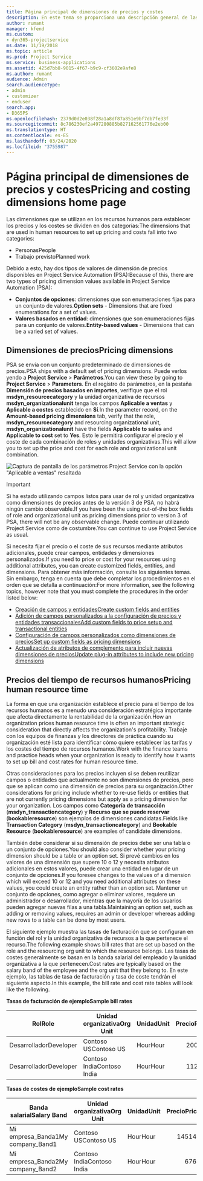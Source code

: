 ```yaml
---
title: Página principal de dimensiones de precios y costes
description: En este tema se proporciona una descripción general de las dimensiones de precios.
author: rumant
manager: kfend
ms.custom:
- dyn365-projectservice
ms.date: 11/19/2018
ms.topic: article
ms.prod: Project Service
ms.service: business-applications
ms.assetid: 425d7bb8-9015-4f67-b9c9-cf3602e9afe8
ms.author: rumant
audience: Admin
search.audienceType:
- admin
- customizer
- enduser
search.app:
- D365PS
ms.openlocfilehash: 2379d0d2e038f28a1a8df87a851e9bf7db7fe33f
ms.sourcegitcommit: 8c786230ef2a497280885b827162561776e2eb00
ms.translationtype: HT
ms.contentlocale: es-ES
ms.lasthandoff: 03/24/2020
ms.locfileid: "3755987"
---
```

# <a name="pricing-and-costing-dimensions-home-page"></a><span data-ttu-id="131a8-103">Página principal de dimensiones de precios y costes</span><span class="sxs-lookup"><span data-stu-id="131a8-103">Pricing and costing dimensions home page</span></span>

<span data-ttu-id="131a8-104">Las dimensiones que se utilizan en los recursos humanos para establecer los precios y los costes se dividen en dos categorías:</span><span class="sxs-lookup"><span data-stu-id="131a8-104">The dimensions that are used in human resources to set up pricing and costs fall into two categories:</span></span>

- <span data-ttu-id="131a8-105">Personas</span><span class="sxs-lookup"><span data-stu-id="131a8-105">People</span></span>
- <span data-ttu-id="131a8-106">Trabajo previsto</span><span class="sxs-lookup"><span data-stu-id="131a8-106">Planned work</span></span>

<span data-ttu-id="131a8-107">Debido a esto, hay dos tipos de valores de dimensión de precios disponibles en Project Service Automation (PSA):</span><span class="sxs-lookup"><span data-stu-id="131a8-107">Because of this, there are two types of pricing dimension values available in Project Service Automation (PSA):</span></span> 

- <span data-ttu-id="131a8-108">**Conjuntos de opciones**: dimensiones que son enumeraciones fijas para un conjunto de valores.</span><span class="sxs-lookup"><span data-stu-id="131a8-108">**Option sets** - Dimensions that are fixed enumerations for a set of values.</span></span>
- <span data-ttu-id="131a8-109">**Valores basados en entidad**: dimensiones que son enumeraciones fijas para un conjunto de valores.</span><span class="sxs-lookup"><span data-stu-id="131a8-109">**Entity-based values** - Dimensions that can be a varied set of values.</span></span>

## <a name="pricing-dimensions"></a><span data-ttu-id="131a8-110">Dimensiones de precios</span><span class="sxs-lookup"><span data-stu-id="131a8-110">Pricing dimensions</span></span>

<span data-ttu-id="131a8-111">PSA se envía con un conjunto predeterminado de dimensiones de precios.</span><span class="sxs-lookup"><span data-stu-id="131a8-111">PSA ships with a default set of pricing dimensions.</span></span> <span data-ttu-id="131a8-112">Puede verlos yendo a **Project Service** > **Parámetros**.</span><span class="sxs-lookup"><span data-stu-id="131a8-112">You can view these by going to **Project Service** > **Parameters**.</span></span> <span data-ttu-id="131a8-113">En el registro de parámetros, en la pestaña **Dimensión de precios basados en importes**, verifique que el rol **msdyn_resourcecategory** y la unidad organizativa de recursos **msdyn_organizationalunit** tenga los campos **Aplicable a ventas** y **Aplicable a costes** establecido en **Sí**.</span><span class="sxs-lookup"><span data-stu-id="131a8-113">In the parameter record, on the **Amount-based pricing dimensions** tab, verify that the role, **msdyn_resourcecategory** and resourcing organizational unit, **msdyn_organizationalunit** have the fields **Applicable to sales** and **Applicable to cost** set to **Yes**.</span></span> <span data-ttu-id="131a8-114">Esto le permitirá configurar el precio y el coste de cada combinación de roles y unidades organizativas.</span><span class="sxs-lookup"><span data-stu-id="131a8-114">This will allow you to set up the price and cost for each role and organizational unit combination.</span></span>

![Captura de pantalla de los parámetros Project Service con la opción "Aplicable a ventas" resaltada](media/PS-OOB-parameters.png)

> [!IMPORTANT]
> <span data-ttu-id="131a8-116">Si ha estado utilizando campos listos para usar de rol y unidad organizativa como dimensiones de precios antes de la versión 3 de PSA, no habrá ningún cambio observable.</span><span class="sxs-lookup"><span data-stu-id="131a8-116">If you have been the using out-of-the box fields of role and organizational unit as pricing dimensions prior to version 3 of PSA, there will not be any observable change.</span></span> <span data-ttu-id="131a8-117">Puede continuar utilizando Project Service como de costumbre.</span><span class="sxs-lookup"><span data-stu-id="131a8-117">You can continue to use Project Service as usual.</span></span> 

<span data-ttu-id="131a8-118">Si necesita fijar el precio o el coste de sus recursos mediante atributos adicionales, puede crear campos, entidades y dimensiones personalizados.</span><span class="sxs-lookup"><span data-stu-id="131a8-118">If you need to price or cost for your resources using additional attributes, you can create customized fields, entities, and dimensions.</span></span> <span data-ttu-id="131a8-119">Para obtener más información, consulte los siguientes temas. Sin embargo, tenga en cuenta que debe completar los procedimientos en el orden que se detalla a continuación:</span><span class="sxs-lookup"><span data-stu-id="131a8-119">For more information, see the following topics, however note that you must complete the procedures in the order listed below:</span></span>

- [<span data-ttu-id="131a8-120">Creación de campos y entidades</span><span class="sxs-lookup"><span data-stu-id="131a8-120">Create custom fields and entities</span></span>](create-custom-fields-entities.md)
- [<span data-ttu-id="131a8-121">Adición de campos personalizados a la configuración de precios y entidades transaccionales</span><span class="sxs-lookup"><span data-stu-id="131a8-121">Add custom fields to price setup and transactional entities</span></span>](field-references.md)
- [<span data-ttu-id="131a8-122">Configuración de campos personalizados como dimensiones de precios</span><span class="sxs-lookup"><span data-stu-id="131a8-122">Set up custom fields as pricing dimensions</span></span>](set-up-pricing-dimensions.md)
- [<span data-ttu-id="131a8-123">Actualización de atributos de complemento para incluir nuevas dimensiones de precios</span><span class="sxs-lookup"><span data-stu-id="131a8-123">Update plug-in attributes to include new pricing dimensions</span></span>](update-plug-in-attributes.md)

## <a name="pricing-human-resource-time"></a><span data-ttu-id="131a8-124">Precios del tiempo de recursos humanos</span><span class="sxs-lookup"><span data-stu-id="131a8-124">Pricing human resource time</span></span>
<span data-ttu-id="131a8-125">La forma en que una organización establece el precio para el tiempo de los recursos humanos es a menudo una consideración estratégica importante que afecta directamente la rentabilidad de la organización.</span><span class="sxs-lookup"><span data-stu-id="131a8-125">How an organization prices human resource time is often an important strategic consideration that directly affects the organization's profitability.</span></span> <span data-ttu-id="131a8-126">Trabaje con los equipos de finanzas y los directores de práctica cuando su organización esté lista para identificar cómo quiere establecer las tarifas y los costes del tiempo de recursos humanos.</span><span class="sxs-lookup"><span data-stu-id="131a8-126">Work with the finance teams and practice heads when your organization is ready to identify how it wants to set up bill and cost rates for human resource time.</span></span>

<span data-ttu-id="131a8-127">Otras consideraciones para los precios incluyen si se deben reutilizar campos o entidades que actualmente no son dimensiones de precios, pero que se aplican como una dimensión de precios para su organización.</span><span class="sxs-lookup"><span data-stu-id="131a8-127">Other considerations for pricing include whether to re-use fields or entities that are not currently pricing dimensions but apply as a pricing dimension for your organization.</span></span> <span data-ttu-id="131a8-128">Los campos como **Categoría de transacción** (**msdyn_transactioncategory**) y **Recurso que se puede reservar** (**bookableresource**) son ejemplos de dimensiones candidatas.</span><span class="sxs-lookup"><span data-stu-id="131a8-128">Fields like **Transaction Category** (**msdyn_transactioncategory**) and **Bookable Resource** (**bookableresource**) are examples of candidate dimensions.</span></span> 

<span data-ttu-id="131a8-129">También debe considerar si su dimensión de precios debe ser una tabla o un conjunto de opciones.</span><span class="sxs-lookup"><span data-stu-id="131a8-129">You should also consider whether your pricing dimension should be a table or an option set.</span></span> <span data-ttu-id="131a8-130">Si prevé cambios en los valores de una dimensión que supere 10 o 12 y necesita atributos adicionales en estos valores, puede crear una entidad en lugar de un conjunto de opciones.</span><span class="sxs-lookup"><span data-stu-id="131a8-130">If you foresee changes to the values of a dimension which will exceed 10 or 12 and you need additional attributes on these values, you could create an entity rather than an option set.</span></span> <span data-ttu-id="131a8-131">Mantener un conjunto de opciones, como agregar o eliminar valores, requiere un administrador o desarrollador, mientras que la mayoría de los usuarios pueden agregar nuevas filas a una tabla.</span><span class="sxs-lookup"><span data-stu-id="131a8-131">Maintaining an option set, such as adding or removing values, requires an admin or developer whereas adding new rows to a table can be done by most users.</span></span>

<span data-ttu-id="131a8-132">El siguiente ejemplo muestra las tasas de facturación que se configuran en función del rol y la unidad organizativa de recursos a la que pertenece el recurso.</span><span class="sxs-lookup"><span data-stu-id="131a8-132">The following example shows bill rates that are set up based on the role and the resourcing org unit to which the resource belongs.</span></span> <span data-ttu-id="131a8-133">Las tasas de costes generalmente se basan en la banda salarial del empleado y la unidad organizativa a la que pertenecen.</span><span class="sxs-lookup"><span data-stu-id="131a8-133">Cost rates are typically based on the salary band of the employee and the org unit that they belong to.</span></span> <span data-ttu-id="131a8-134">En este ejemplo, las tablas de tasa de facturación y tasa de coste tendrán el siguiente aspecto.</span><span class="sxs-lookup"><span data-stu-id="131a8-134">In this example, the bill rate and cost rate tables will look like the following.</span></span>

<span data-ttu-id="131a8-135">**Tasas de facturación de ejemplo**</span><span class="sxs-lookup"><span data-stu-id="131a8-135">**Sample bill rates**</span></span>

| <span data-ttu-id="131a8-136">Rol</span><span class="sxs-lookup"><span data-stu-id="131a8-136">Role</span></span>        | <span data-ttu-id="131a8-137">Unidad organizativa</span><span class="sxs-lookup"><span data-stu-id="131a8-137">Org Unit</span></span>    |<span data-ttu-id="131a8-138">Unidad</span><span class="sxs-lookup"><span data-stu-id="131a8-138">Unit</span></span>      |<span data-ttu-id="131a8-139">Precio</span><span class="sxs-lookup"><span data-stu-id="131a8-139">Price</span></span>      |<span data-ttu-id="131a8-140">Divisa</span><span class="sxs-lookup"><span data-stu-id="131a8-140">Currency</span></span>  |
| ------------|-------------|----------|----------:|----------|
| <span data-ttu-id="131a8-141">Desarrollador</span><span class="sxs-lookup"><span data-stu-id="131a8-141">Developer</span></span>   | <span data-ttu-id="131a8-142">Contoso US</span><span class="sxs-lookup"><span data-stu-id="131a8-142">Contoso US</span></span>  |<span data-ttu-id="131a8-143">Hour</span><span class="sxs-lookup"><span data-stu-id="131a8-143">Hour</span></span> | <span data-ttu-id="131a8-144">200</span><span class="sxs-lookup"><span data-stu-id="131a8-144">200</span></span>|<span data-ttu-id="131a8-145">USD</span><span class="sxs-lookup"><span data-stu-id="131a8-145">USD</span></span>     |
| <span data-ttu-id="131a8-146">Desarrollador</span><span class="sxs-lookup"><span data-stu-id="131a8-146">Developer</span></span>   | <span data-ttu-id="131a8-147">Contoso India</span><span class="sxs-lookup"><span data-stu-id="131a8-147">Contoso India</span></span> |<span data-ttu-id="131a8-148">Hour</span><span class="sxs-lookup"><span data-stu-id="131a8-148">Hour</span></span>|   <span data-ttu-id="131a8-149">112</span><span class="sxs-lookup"><span data-stu-id="131a8-149">112</span></span>|<span data-ttu-id="131a8-150">USD</span><span class="sxs-lookup"><span data-stu-id="131a8-150">USD</span></span>     |


<span data-ttu-id="131a8-151">**Tasas de costes de ejemplo**</span><span class="sxs-lookup"><span data-stu-id="131a8-151">**Sample cost rates**</span></span>

| <span data-ttu-id="131a8-152">Banda salarial</span><span class="sxs-lookup"><span data-stu-id="131a8-152">Salary Band</span></span>     | <span data-ttu-id="131a8-153">Unidad organizativa</span><span class="sxs-lookup"><span data-stu-id="131a8-153">Org Unit</span></span>    |<span data-ttu-id="131a8-154">Unidad</span><span class="sxs-lookup"><span data-stu-id="131a8-154">Unit</span></span>      |<span data-ttu-id="131a8-155">Precio</span><span class="sxs-lookup"><span data-stu-id="131a8-155">Price</span></span>      |<span data-ttu-id="131a8-156">Divisa</span><span class="sxs-lookup"><span data-stu-id="131a8-156">Currency</span></span>  |
| ----------------|-------------|----------|----------:|----------|
| <span data-ttu-id="131a8-157">Mi empresa_Banda1</span><span class="sxs-lookup"><span data-stu-id="131a8-157">My company_Band1</span></span> | <span data-ttu-id="131a8-158">Contoso US</span><span class="sxs-lookup"><span data-stu-id="131a8-158">Contoso US</span></span>  |<span data-ttu-id="131a8-159">Hour</span><span class="sxs-lookup"><span data-stu-id="131a8-159">Hour</span></span> | <span data-ttu-id="131a8-160">145</span><span class="sxs-lookup"><span data-stu-id="131a8-160">145</span></span>|<span data-ttu-id="131a8-161">USD</span><span class="sxs-lookup"><span data-stu-id="131a8-161">USD</span></span>     |
| <span data-ttu-id="131a8-162">Mi empresa_Banda2</span><span class="sxs-lookup"><span data-stu-id="131a8-162">My company_Band2</span></span> | <span data-ttu-id="131a8-163">Contoso India</span><span class="sxs-lookup"><span data-stu-id="131a8-163">Contoso India</span></span> |<span data-ttu-id="131a8-164">Hour</span><span class="sxs-lookup"><span data-stu-id="131a8-164">Hour</span></span>|   <span data-ttu-id="131a8-165">67</span><span class="sxs-lookup"><span data-stu-id="131a8-165">67</span></span>|<span data-ttu-id="131a8-166">USD</span><span class="sxs-lookup"><span data-stu-id="131a8-166">USD</span></span>     |
